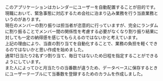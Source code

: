 このアプリケーションはカレンダーにユーザーを自動配置することが目的です。  
現職において、緊急事態に対応するため会社に泊まり込み業務を行う当直業務というのがあります。  
現在のメンバーの割り振りは担当者が恣意的に行っていますが、完全にランダムに割り振ることでメンバー間の関係性を考慮する必要がなくなり割り振り結果に対しても一定の納得感を感じてもらえるのではないかと考えています。  
上記の理由により、当直の割り当てを自動化することで、業務の負担を軽くできるのではないかと思い作成を始めました。  
通常1日当たり2名ずつ割り当て、毎日ではないため日程を指定することができるようにしています。  
また人によってひと月当たりの当番数が違うため、データベースに保存するときにユーザーテーブルにて当番数を登録するためのカラムを作成しました。  
